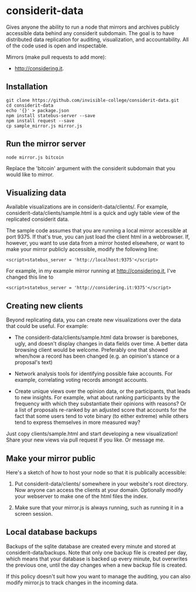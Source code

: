 # considerit-data

Gives anyone the ability to run a node that mirrors and archives publicly accessible data behind any considerit subdomain. The goal is to have distributed data replication for auditing, visualization, and accountability. All of the code used is open and inspectable.

Mirrors (make pull requests to add more):
* http://considering.it. 

## Installation

```
git clone https://github.com/invisible-college/considerit-data.git
cd considerit-data
echo '{}' > package.json
npm install statebus-server --save
npm install request --save
cp sample_mirror.js mirror.js
```

## Run the mirror server

```
node mirror.js bitcoin
```

Replace the 'bitcoin' argument with the considerit subdomain that you would like to mirror. 

## Visualizing data

Available visualizations are in considerit-data/clients/. For example, considerit-data/clients/sample.html is a quick and ugly table view of the replicated considerit data. 

The sample code assumes that you are running a local mirror accessible at port 9375. If that's true, you can just load the client html in a webbrowser. If, however, you want to use data from a mirror hosted elsewhere, or want to make your mirror publicly accessible, modify the following line: 

```
<script>statebus_server = 'http://localhost:9375'</script>
```

For example, in my example mirror running at http://considering.it, I've changed this line to 

```
<script>statebus_server = 'http://considering.it:9375'</script>
```

## Creating new clients

Beyond replicating data, you can create new visualizations over the data that could be useful. For example:

* The considerit-data/clients/sample.html data browser is barebones, ugly, and doesn't display changes in data fields over time. A better data browsing client would be welcome. Preferably one that showed when/how a record has been changed (e.g. an opinion's stance or a proposal's text)

* Network analysis tools for identifying possible fake accounts. For example, correlating voting records amongst accounts.

* Create unique views over the opinion data, or the participants, that leads to new insights. For example, what about ranking participants by the frequency with which they substantiate their opinions with reasons? Or a list of proposals re-ranked by an adjusted score that accounts for the fact that some users tend to vote binary (to either extreme) while others tend to express themselves in more measured way?

Just copy clients/sample.html and start developing a new visualization! Share your new views via pull request if you like. Or message me.

## Make your mirror public

Here's a sketch of how to host your node so that it is publically accessible:

1. Put considerit-data/clients/ somewhere in your website's root directory. Now anyone can access the clients at your domain. Optionally modify your webserver to make one of the html files the index. 

1. Make sure that your mirror.js is always running, such as running it in a screen session.

## Local database backups

Backups of the sqlite database are created every minute and stored at considerit-data/backups. Note that only one backup file is created per day, which means that your database is backed up every minute, but overwrites the previous one, until the day changes when a new backup file is created. 

If this policy doesn't suit how you want to manage the auditing, you can also modify mirror.js to track changes in the incoming data. 
